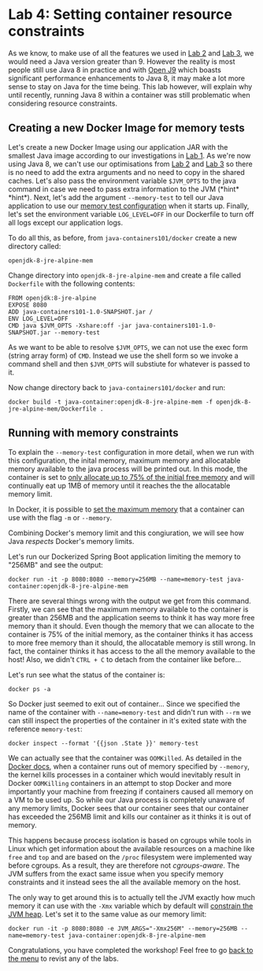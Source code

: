 # Lab 4: Setting container resource constraints

As we know, to make use of all the features we used in [Lab 2](./Lab_2.md) and [Lab 3](./Lab_3.md), we would need a Java version greater than 9. However the reality is most people still use Java 8 in practice and with [Open J9](https://www.eclipse.org/openj9/) which boasts significant performance enhancements to Java 8, it may make a lot more sense to stay on Java for the time being. This lab however, will explain why until recently, running Java 8 within a container was still problematic when considering resource constraints.

## Creating a new Docker Image for memory tests 

Let's create a new Docker Image using our application JAR with the smallest Java image according to our investigations in [Lab 1](./Lab_1.md). As we're now using Java 8, we can't use our optimisations from [Lab 2](./Lab_2.md) and [Lab 3](./Lab_3.md) so there is no need to add the extra arguments and no need to copy in the shared caches. Let's also pass the environment variable `$JVM_OPTS` to the java command in case we need to pass extra information to the JVM (\*hint\* \*hint\*). Next, let's add the argument `--memory-test` to tell our Java application to use our [memory test configuration](../src/main/java/com/ibm/code/java/App.java#L25) when it starts up. Finally, let's set the environment variable `LOG_LEVEL=OFF` in our Dockerfile to turn off all logs except our application logs. 

To do all this, as before, from `java-containers101/docker` create a new directory called:

```
openjdk-8-jre-alpine-mem
```

Change directory into `openjdk-8-jre-alpine-mem` and create a file called `Dockerfile` with the following contents:

```
FROM openjdk:8-jre-alpine
EXPOSE 8080
ADD java-containers101-1.0-SNAPSHOT.jar /
ENV LOG_LEVEL=OFF
CMD java $JVM_OPTS -Xshare:off -jar java-containers101-1.0-SNAPSHOT.jar --memory-test
```

As we want to be able to resolve `$JVM_OPTS`, we can not use the exec form (string array form) of `CMD`. Instead we use the shell form so we invoke a command shell and then `$JVM_OPTS` will substiute for whatever is passed to it. 

Now change directory back to `java-containers101/docker` and run:

```
docker build -t java-container:openjdk-8-jre-alpine-mem -f openjdk-8-jre-alpine-mem/Dockerfile .
```

## Running with memory constraints

To explain the `--memory-test` configuration in more detail, when we run with this configuration, the inital memory, maximum memory and allocatable memory available to the java process will be printed out. In this mode, the container is set to [only allocate up to 75% of the initial free memory](../src/main/java/com/ibm/code/java/App.java#L47) and will continually eat up 1MB of memory until it reaches the the allocatable memory limit. 

In Docker, it is possible to [set the maximum memory](https://docs.docker.com/engine/reference/run/#user-memory-constraints) that a container can use with the flag `-m` or `--memory`.

Combining Docker's memory limit and this congiuration, we will see how Java _respects_ Docker's memory limits.

Let's run our Dockerized Spring Boot application limiting the memory to "256MB" and see the output:

```
docker run -it -p 8080:8080 --memory=256MB --name=memory-test java-container:openjdk-8-jre-alpine-mem
```

There are several things wrong with the output we get from this command. Firstly, we can see that the maximum memory available to the container is greater than 256MB and the application seems to think it has way more free memory than it should. Even though the memory that we can allocate to the container is 75% of the initial memory, as the container thinks it has access to more free memory than it should, the allocatable memory is still wrong. In fact, the container thinks it has access to the all the memory available to the host! Also, we didn't `CTRL + C` to detach from the container like before...

Let's run see what the status of the container is:

```
docker ps -a
```

So Docker just seemed to exit out of container... Since we specified the name of the container with `--name=memory-test` and didn't run with `--rm` we can still inspect the properties of the container in it's exited state with the reference `memory-test`:

```
docker inspect --format '{{json .State }}' memory-test
```

We can actually see that the container was `OOMKilled`. As detailed in the [Docker docs](https://docs.docker.com/config/containers/resource_constraints/#memory), when a container runs out of memory specified by `--memory`, the kernel kills processes in a container which would inevitably result in Docker `OOMKilling` containers in an attempt to stop Docker and more importantly your machine from freezing if containers caused all memory on a VM to be used up. So while our Java process is completely unaware of any memory limits, Docker sees that our container sees that our container has exceeded the 256MB limit and kills our container as it thinks it is out of memory. 

This happens because process isolation is based on cgroups while tools in Linux which get information about the available resources on a machine like `free` and `top` and are based on the `/proc` filesystem were implemented way before cgroups. As a result, they are therefore not _cgroups-aware_. The JVM suffers from the exact same issue when you specify memory constraints and it instead sees the all the available memory on the host. 

The only way to get around this is to actually tell the JVM exactly how much memory it can use with the `-Xmx` variable which by default will [constrain the JVM heap](https://stackoverflow.com/questions/4667483/how-is-the-default-java-heap-size-determined). Let's set it to the same value as our memory limit:

```
docker run -it -p 8080:8080 -e JVM_ARGS="-Xmx256M" --memory=256MB --name=memory-test java-container:openjdk-8-jre-alpine-mem
```

Congratulations, you have completed the workshop! Feel free to go [back to the menu](../README.md) to revist any of the labs.
